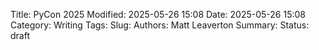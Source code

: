 Title: PyCon 2025
Modified: 2025-05-26 15:08
Date: 2025-05-26 15:08
Category: Writing
Tags:
Slug:
Authors: Matt Leaverton
Summary:
Status: draft

